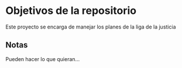 # Objetivos de la repositorio

Este proyecto se encarga de manejar los planes de la liga de la justicia


## Notas
Pueden hacer lo que quieran...




